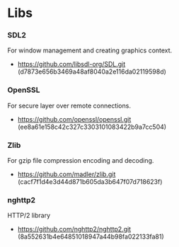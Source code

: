 # Libs

### SDL2
For window management and creating graphics context.
- https://github.com/libsdl-org/SDL.git (d7873e656b3469a48af8040a2e116da02119598d)

### OpenSSL
For secure layer over remote connections.
- https://github.com/openssl/openssl.git (ee8a61e158c42c327c3303101083422b9a7cc504)

### Zlib
For gzip file compression encoding and decoding.
- https://github.com/madler/zlib.git (cacf7f1d4e3d44d871b605da3b647f07d718623f)

### nghttp2
HTTP/2 library
- https://github.com/nghttp2/nghttp2.git (8a552631b4e64851018947a44b98fa022133fa81)